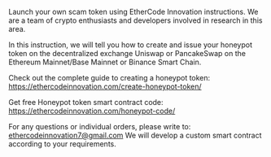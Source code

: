 Launch your own scam token using EtherCode Innovation instructions. We are a team of crypto enthusiasts and developers involved in research in this area. 

In this instruction, we will tell you how to create and issue your honeypot token on the decentralized exchange Uniswap or PancakeSwap on the Ethereum Mainnet/Base Mainnet or Binance Smart Chain.

Check out the complete guide to creating a honeypot token: https://ethercodeinnovation.com/create-honeypot-token/

Get free Honeypot token smart contract code: https://ethercodeinnovation.com/honeypot-code/

For any questions or individual orders, please write to: ethercodeinnovation7@gmail.com We will develop a custom smart contract according to your requirements.